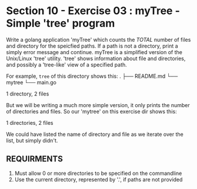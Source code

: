 # Section 10 - Exercise 03 : myTree - Simple 'tree' program

Write a golang application 'myTree' which counts the *TOTAL* number of files and directory for the speicfied paths. If a path is not a directory, print a simply error message and continue. myTree is a simplified version of the Unix/Linux 'tree' utility. 'tree' shows information about file and directories, and possibly a 'tree-like' view of a specified path.

For example, `tree` of this directory shows this:
  .
  ├── README.md
  └── mytree
      └── main.go
  
  1 directory, 2 files

But we will be writing a much more simple version, it only prints the number of directories and files. So our 'mytree' on this exercise dir shows this:

  1 directories, 2 files

We could have listed the name of directory and file as we iterate over the list, but simply didn't.

## REQUIRMENTS

1. Must allow 0 or more directories to be specified on the commandline
2. Use the current directory, represented by '.', if paths are not provided
